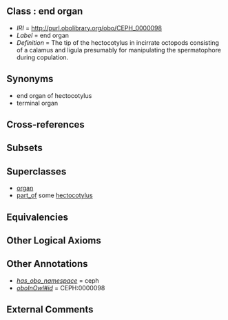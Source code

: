 
## Class : end organ

 * *IRI* = http://purl.obolibrary.org/obo/CEPH_0000098
 * *Label* = end organ
 * *Definition* = The tip of the hectocotylus in incirrate octopods consisting of a calamus and ligula presumably for manipulating the spermatophore during copulation.

## Synonyms

 * end organ of hectocotylus
 * terminal organ

## Cross-references


## Subsets


## Superclasses

 * [organ](../../UBERON/62/UBERON_0000062.md)
 * [part_of](../../BFO/50/BFO_0000050.md) some [hectocotylus](../../CEPH/30/CEPH_0000130.md)

## Equivalencies


## Other Logical Axioms


## Other Annotations

 * *[has_obo_namespace](../../ce/oboInOwl#hasOBONamespace.md)* = ceph
 * *[oboInOwl#id](../../id/oboInOwl#id.md)* = CEPH:0000098

## External Comments

